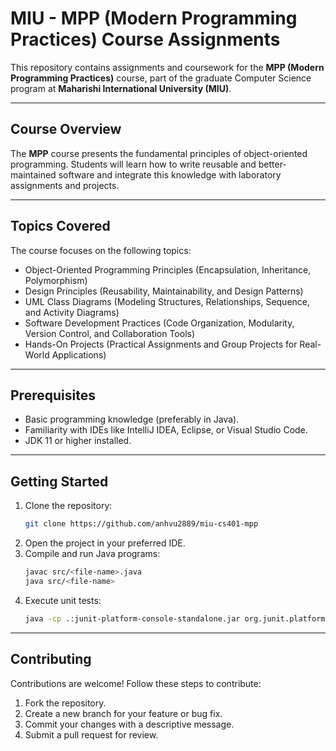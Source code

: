 # MIU - MPP (Modern Programming Practices) Course Assignments

This repository contains assignments and coursework for the **MPP (Modern Programming Practices)** course, part of the graduate Computer Science program at **Maharishi International University (MIU)**.

---

## Course Overview
The **MPP** course presents the fundamental principles of object-oriented programming. Students will learn how to write reusable and better-maintained software and integrate this knowledge with laboratory assignments and projects.

---

## Topics Covered
The course focuses on the following topics:

- Object-Oriented Programming Principles (Encapsulation, Inheritance, Polymorphism)
- Design Principles (Reusability, Maintainability, and Design Patterns)
- UML Class Diagrams (Modeling Structures, Relationships, Sequence, and Activity Diagrams)
- Software Development Practices (Code Organization, Modularity, Version Control, and Collaboration Tools)
- Hands-On Projects (Practical Assignments and Group Projects for Real-World Applications)

---

## Prerequisites
- Basic programming knowledge (preferably in Java).
- Familiarity with IDEs like IntelliJ IDEA, Eclipse, or Visual Studio Code.
- JDK 11 or higher installed.

---

## Getting Started
1. Clone the repository:
   ```bash
   git clone https://github.com/anhvu2889/miu-cs401-mpp
   ```
2. Open the project in your preferred IDE.
3. Compile and run Java programs:
   ```bash
   javac src/<file-name>.java
   java src/<file-name>
   ```
4. Execute unit tests:
   ```bash
   java -cp .:junit-platform-console-standalone.jar org.junit.platform.console.ConsoleLauncher --scan-classpath
   ```

---

## Contributing
Contributions are welcome! Follow these steps to contribute:
1. Fork the repository.
2. Create a new branch for your feature or bug fix.
3. Commit your changes with a descriptive message.
4. Submit a pull request for review.
